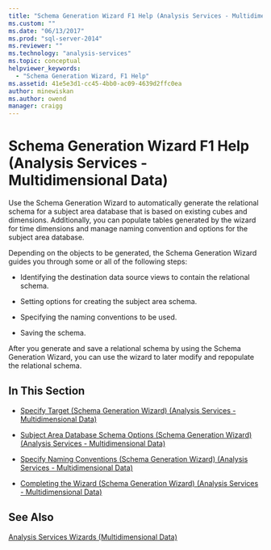 ```yaml
---
title: "Schema Generation Wizard F1 Help (Analysis Services - Multidimensional Data) | Microsoft Docs"
ms.custom: ""
ms.date: "06/13/2017"
ms.prod: "sql-server-2014"
ms.reviewer: ""
ms.technology: "analysis-services"
ms.topic: conceptual
helpviewer_keywords: 
  - "Schema Generation Wizard, F1 Help"
ms.assetid: 41e5e3d1-cc45-4bb0-ac09-4639d2ffc0ea
author: minewiskan
ms.author: owend
manager: craigg
---
```

# Schema Generation Wizard F1 Help (Analysis Services - Multidimensional Data)
  Use the Schema Generation Wizard to automatically generate the relational schema for a subject area database that is based on existing cubes and dimensions. Additionally, you can populate tables generated by the wizard for time dimensions and manage naming convention and options for the subject area database.  
  
 Depending on the objects to be generated, the Schema Generation Wizard guides you through some or all of the following steps:  
  
-   Identifying the destination data source views to contain the relational schema.  
  
-   Setting options for creating the subject area schema.  
  
-   Specifying the naming conventions to be used.  
  
-   Saving the schema.  
  
 After you generate and save a relational schema by using the Schema Generation Wizard, you can use the wizard to later modify and repopulate the relational schema.  
  
## In This Section  
  
-   [Specify Target &#40;Schema Generation Wizard&#41; &#40;Analysis Services - Multidimensional Data&#41;](specify-target-schema-generation-wizard-analysis-services-multidimensional-data.md)  
  
-   [Subject Area Database Schema Options &#40;Schema Generation Wizard&#41; &#40;Analysis Services - Multidimensional Data&#41;](subject-area-database-schema-options-analysis-services-multidimensional-data.md)  
  
-   [Specify Naming Conventions &#40;Schema Generation Wizard&#41; &#40;Analysis Services - Multidimensional Data&#41;](specify-naming-conventions-schema-generation-analysis-services-multidimensional-data.md)  
  
-   [Completing the Wizard &#40;Schema Generation Wizard&#41; &#40;Analysis Services - Multidimensional Data&#41;](complete-schema-generation-wizard-analysis-services-multidimensional-data.md)  
  
## See Also  
 [Analysis Services Wizards &#40;Multidimensional Data&#41;](analysis-services-wizards-multidimensional-data.md)  
  
  
